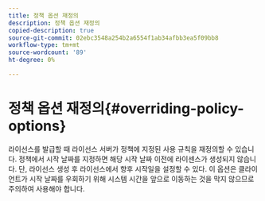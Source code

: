 ```yaml
---
title: 정책 옵션 재정의
description: 정책 옵션 재정의
copied-description: true
source-git-commit: 02ebc3548a254b2a6554f1ab34afbb3ea5f09bb8
workflow-type: tm+mt
source-wordcount: '89'
ht-degree: 0%

---
```


# 정책 옵션 재정의{#overriding-policy-options}

라이선스를 발급할 때 라이선스 서버가 정책에 지정된 사용 규칙을 재정의할 수 있습니다. 정책에서 시작 날짜를 지정하면 해당 시작 날짜 이전에 라이센스가 생성되지 않습니다. 단, 라이선스 생성 후 라이선스에서 향후 시작일을 설정할 수 있다. 이 옵션은 클라이언트가 시작 날짜를 우회하기 위해 시스템 시간을 앞으로 이동하는 것을 막지 않으므로 주의하여 사용해야 합니다.

